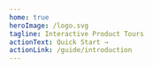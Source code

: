 ```yaml
---
home: true
heroImage: /logo.svg
tagline: Interactive Product Tours
actionText: Quick Start →
actionLink: /guide/introduction
---
```

